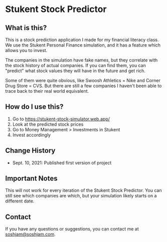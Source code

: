 # Stukent Stock Predictor

## What is this?

This is a stock prediction application I made for my financial literacy class. We use the Stukent Personal Finance simulation, and it has a feature which allows you to invest.

The companies in the simulation have fake names, but they correlate with the stock history of actual companies. If you can find them, you can "predict" what stock values they will have in the future and get rich.

Some of them were quite obvious, like Swoosh Athletics = Nike and Corner Drug Store = CVS. But there are still a few companies I haven't been able to trace back to their real world equivalent.

## How do I use this?

1. Go to <https://stukent-stock-simulator.web.app/>
2. Look at the predicted stock prices
3. Go to Money Management > Investments in Stukent
4. Invest accordingly

## Change History

- Sept. 10, 2021: Published first version of project

## Important Notes

This will not work for every iteration of the Stukent Stock Predictor. You can still see which companies are which, but your simulation likely starts on a different date.

## Contact

If you have any questions or suggestions, you can contact me at <soshjam@soshjam.com>.
